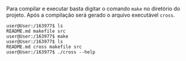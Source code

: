 Para compilar e executar basta digitar o comando ```make``` no diretório do projeto.
Após a compilação será gerado o arquivo executável ```cross```.

```shell
user@User:/163977$ ls
README.md makefile src
user@User:/163977$ make
user@User:/163977$ ls
README.md cross makefile src
user@User:/163977$ ./cross --help
```